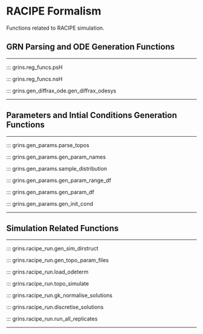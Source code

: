 # RACIPE Formalism

Functions related to RACIPE simulation.

## GRN Parsing and ODE Generation Functions

---

::: grins.reg_funcs.psH

::: grins.reg_funcs.nsH

::: grins.gen_diffrax_ode.gen_diffrax_odesys

---

## Parameters and Intial Conditions Generation Functions

---

::: grins.gen_params.parse_topos

::: grins.gen_params.gen_param_names

::: grins.gen_params.sample_distribution

::: grins.gen_params.gen_param_range_df

::: grins.gen_params.gen_param_df

::: grins.gen_params.gen_init_cond

---


## Simulation Related Functions

---

::: grins.racipe_run.gen_sim_dirstruct

::: grins.racipe_run.gen_topo_param_files

::: grins.racipe_run.load_odeterm

::: grins.racipe_run.topo_simulate

::: grins.racipe_run.gk_normalise_solutions

::: grins.racipe_run.discretise_solutions

::: grins.racipe_run.run_all_replicates


---